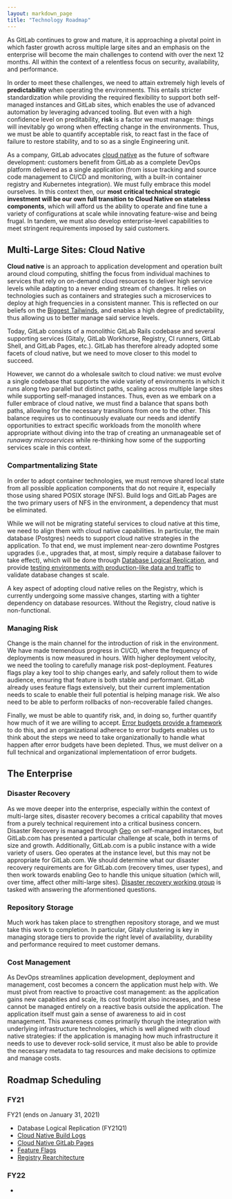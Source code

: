 ```yaml
---
layout: markdown_page
title: "Technology Roadmap"
---
```


As GitLab continues to grow and mature, it is approaching a pivotal point in which faster growth across multiple large sites and an emphasis on the enterprise will become the main challenges to contend with over the next 12 months. All within the context of a relentless focus on security, availability, and performance. 

In order to meet these challenges, we need to attain extremely high levels of **predictability** when operating the environments. This entails stricter standardization while providing the required flexibility to support both self-managed instances and GitLab sites, which enables the use of advanced automation by leveraging advanced tooling. But even with a high confidence level on preditability, **risk** is a factor we must manage: things will inevitably go wrong when effecting change in the environments. Thus, we must be able to quantify acceptable risk, to react fast in the face of failure to restore stability, and to so as a single Engineering unit.

As a company, GitLab advocates [cloud native](https://about.gitlab.com/cloud-native/) as the future of software development: customers benefit from GitLab as a complete DevOps platform delivered as a single application (from issue tracking and source code management to CI/CD and monitoring, with a built-in container registry and Kubernetes integration). We must fully embrace this model ourselves. In this context then, our **most critical technical strategic investment will be our own full transition to Cloud Native on stateless components**, which will afford us the ability to operate and fine tune a variety of configurations at scale while innovating feature-wise and being frugal. In tandem, we must also develop enterprise-level capabilities to meet stringent requirements imposed by said customers.

## Multi-Large Sites: Cloud Native

**Cloud native** is an approach to application development and operation built around cloud computing, shitfing the focus from individual machines to services that rely on on-demand cloud resources to deliver high service levels while adapting to a never ending stream of changes. It relies on technologies such as containers and strategies such a microservices to deploy at high frequencies in a consistent manner. This is reflected on our beliefs on the [Biggest Tailwinds](https://about.gitlab.com/handbook/leadership/biggest-tailwinds/), and enables a high degree of predictability, thus allowing us to better manage said service levels.

Today, GitLab consists of a monolithic GitLab Rails codebase and several supporting services (Gitaly, GitLab Workhorse, Registry, CI runners, GitLab Shell, and GitLab Pages, etc.). GitLab has therefore already adopted some facets of cloud native, but we need to move closer to this model to succeed. 

However, we cannot do a wholesale switch to cloud native: we must evolve a single codebase that supports the wide variety of environments in which it runs along two parallel but distinct paths, scaling across multiple large sites while supporting self-managed instances. Thus, even as we embark on a fuller embrace of cloud native, we must find a balance that spans both paths, allowing for the necessary transitions from one to the other. This balance requires us to continuously evaluate our needs and identify opportunities to extract specific workloads from the monolith where appropriate without diving into the trap of creating an unmanageable set of *runaway microservices* while re-thinking how some of the supporting services scale in this context.

### Compartmentalizing State

In order to adopt container technologies, we must remove shared local state from all possible application components that do not require it, especially those using shared POSIX storage (NFS). Build logs and GitLab Pages are the two primary users of NFS in the environment, a dependency that must be eliminated.

While we will not be migrating stateful services to cloud native at this time, we need to align them with cloud native capabilities. In particular, the main database (Postgres) needs to support cloud native strategies in the application. To that end, we must implement near-zero downtime Postgres upgrades (i.e., upgrades that, at most, simply require a database failover to take effect), which will be done through [Database Logical Replication](#fy21), and provide [testing environments with production-like data and traffic]() to validate database changes st scale.

A key aspect of adopting cloud native relies on the Registry, which is currently undergoing some massive changes, starting with a tighter dependency on database resources. Without the Registry, cloud native is non-functional.

### Managing Risk

Change is the main channel for the introduction of risk in the environment. We have made tremendous progress in CI/CD, where the frequency of deployments is now measured in hours. With higher deployment velocity, we need the tooling to carefully manage risk post-deployment. Features flags play a key tool to ship changes early, and safely rollout them to wide audience, ensuring that feature is both stable and performant. GitLab already uses feature flags extensively, but their current implementation needs to scale to enable their full potential is helping manage risk. We also need to be able to perform rollbacks of non-recoverable failed changes.

Finally, we must be able to quantify risk, and, in doing so, further quantify how much of it we are willing to accept. [Error budgets provide a framework](/handbook/engineering/error-budgets/) to do this, and an organizational adherece to error budgets enables us to think about the steps we need to take organizationally to handle what happen after error budgets have been depleted. Thus, we must deliver on a full technical and organizational implementatioon of error budgets.

## The Enterprise  

### Disaster Recovery

As we move deeper into the enterprise, especially within the context of multi-large sites, disaster recovery becomes a critical capability that moves from a purely technical requirement into a critical business concern. Disaster Recovery is managed through [Geo](/solutions/geo/) on self-managed instances, but GitLab.com has presented a particular challenge at scale, both in terms of size and growth. Additionally, GitLab.com is a public instance with a wide variety of users. Geo operates at the instance level, but this may not be appropriate for GitLab.com. We should determine what our disaster recovery requirements are for GitLab.com (recovery times, user types), and then work towards enabling Geo to handle this unique situation (which will, over time, affect other milti-large sites). [Disaster recovery working group](/company/team/structure/working-groups/disaster-recovery/) is tasked with answering the aformentioned questions.

### Repository Storage

Much work has taken place to strengthen repository storage, and we must take this work to completion. In particular, Gitaly clustering is key in managing storage tiers to provide the right level of availability, durability and performance required to meet customer demans.

### Cost Management

As DevOps streamlines application development, deployment and management, cost becomes a concern the application must help with. We must pivot from reactive to proactive cost management: as the application gains new capabities and scale, its cost footprint also increases, and these cannot  be managed entirely on a reactive basis outside the application. The application itself must gain a sense of awareness to aid in cost management. This awareness comes primarily thorugh the integration with underlying infrastructure technologies, which is well aligned with cloud native strategies: if the application is managing how much infrastructure it needs to use to devever rock-solid service, it must also be able to provide the necessary metadata to tag resources and make decisions to optimize and manage costs.

## Roadmap Scheduling 

### FY21

FY21 (ends on January 31, 2021)

* Database Logical Replication (FY21Q1)
* [Cloud Native Build Logs](https://docs.gitlab.com/ee/architecture/blueprints/cloud_native_build_logs/)
* [Cloud Native GitLab Pages](https://docs.gitlab.com/ee/architecture/blueprints/cloud_native_gitlab_pages/)
* [Feature Flags](http://docs.gitlab.com/ee/architecture/blueprints/feature_flags_development/)
* [Registry Rearchitecture](https://gitlab.com/gitlab-org/gitlab/-/merge_requests/43754)

### FY22

* 





